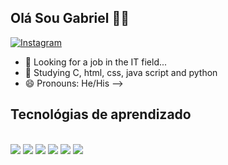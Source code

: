 ## Olá Sou Gabriel 👋🤳

[![Instagram](https://img.shields.io/badge/Instagram-E4405F?style=for-the-badge&logo=instagram&logoColor=white)](https://www.instagram.com/_gabriiell.m/)

- 🔭 Looking for a job in the IT field...
- 🌱 Studying C, html, css, java script and python
- 😄 Pronouns: He/His
-->



## Tecnológias de aprendizado

<div style="display: inline_block"><br>
  <img aling="center" alt"html5" src="https://img.shields.io/badge/HTML5-E34F26?style=for-the-badge&logo=html5&logoColor=white"/>
  <img aling="center" alt"css" src="https://img.shields.io/badge/CSS-239120?&style=for-the-badge&logo=css3&logoColor=white"/>
  <img aling="center" alt"javascript" src="https://img.shields.io/badge/JavaScript-F7DF1E?style=for-the-badge&logo=javascript&logoColor=black"/>
  <img aling="center" alt"c" src="https://img.shields.io/badge/C-00599C?style=for-the-badge&logo=c&logoColor=white"/>
  <img aling="center" alt"python" src="https://img.shields.io/badge/Python-14354C?style=for-the-badge&logo=python&logoColor=white"/>
  <img aling="center" alt"java" src="https://img.shields.io/badge/Java-ED8B00?style=for-the-badge&logo=openjdk&logoColor=white"/>
</div>
